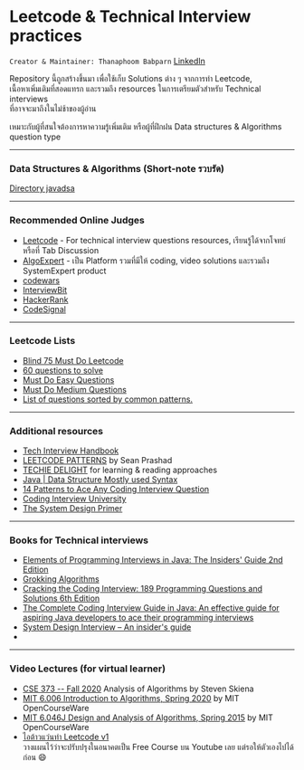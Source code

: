 # Leetcode & Technical Interview practices

`Creator & Maintainer: Thanaphoom Babparn` [LinkedIn](https://www.linkedin.com/in/thanaphoom-babparn/)

Repository นี้ถูกสร้างขึ้นมา เพื่อใช้เก็บ Solutions ต่าง ๆ จากการทำ Leetcode,  
เนื้อหาเพิ่มเติมที่สอดแทรก และรวมถึง resources ในการเตรียมตัวสำหรับ Technical interviews  
ที่อาจจะมาถึงในไม่ช้าของผู้อ่าน  

เหมาะกับผู้ที่สนใจต้องการหาความรู้เพิ่มเติม หรือผู้ที่ฝึกฝน Data structures & Algorithms question type
___
### Data Structures & Algorithms (Short-note รวบรัด)
[Directory javadsa](https://github.com/marttp/java-leetcode-practice/blob/main/javadsa/README.md)
___
### Recommended Online Judges
- [Leetcode](https://leetcode.com/) - For technical interview questions resources, เรียนรู้ได้จากโจทย์ หรือที่ Tab Discussion
- [AlgoExpert](https://www.algoexpert.io/product) - เป็น Platform รวมที่มีให้ coding, video solutions และรวมถึง SystemExpert product
- [codewars](https://www.codewars.com/)
- [InterviewBit](https://www.interviewbit.com/practice/)
- [HackerRank](https://www.hackerrank.com/dashboard)
- [CodeSignal](https://app.codesignal.com/)

___
### Leetcode Lists
- [Blind 75 Must Do Leetcode](https://leetcode.com/list/9ox075v5)
- [60 questions to solve](https://leetcode.com/list/9pyzpzvh)
- [Must Do Easy Questions](https://leetcode.com/list/9emfoder)
- [Must Do Medium Questions](https://leetcode.com/list/9emfelot)
- [List of questions sorted by common patterns.](https://leetcode.com/discuss/study-guide/448285/List-of-questions-sorted-by-common-patterns.)

___
### Additional resources
- [Tech Interview Handbook](https://www.techinterviewhandbook.org/)
- [LEETCODE PATTERNS](https://seanprashad.com/leetcode-patterns/) by Sean Prashad
- [TECHIE DELIGHT](https://www.techiedelight.com/) for learning & reading approaches
- [Java | Data Structure Mostly used Syntax](https://leetcode.com/discuss/study-guide/1170715/Java-or-Data-Structure-Mostly-used-Syntax)
- [14 Patterns to Ace Any Coding Interview Question](https://hackernoon.com/14-patterns-to-ace-any-coding-interview-question-c5bb3357f6ed)
- [Coding Interview University](https://github.com/jwasham/coding-interview-university)
- [The System Design Primer](https://github.com/donnemartin/system-design-primer)
___
### Books for Technical interviews
- [Elements of Programming Interviews in Java: The Insiders' Guide 2nd Edition](https://www.amazon.com/gp/product/1517671272)
- [Grokking Algorithms](https://www.manning.com/books/grokking-algorithms#toc)
- [Cracking the Coding Interview: 189 Programming Questions and Solutions 6th Edition](https://www.amazon.com/gp/product/0984782850)
- [The Complete Coding Interview Guide in Java: An effective guide for aspiring Java developers to ace their programming interviews](https://www.amazon.com/gp/product/1839212063)
- [System Design Interview – An insider's guide](https://www.amazon.com/gp/product/B08CMF2CQF)
- [](https://www.amazon.com/gp/product/1736049119)
___
### Video Lectures (for virtual learner)
- [CSE 373 -- Fall 2020](https://youtube.com/playlist?list=PLOtl7M3yp-DX6ic0HGT0PUX_wiNmkWkXx) Analysis of Algorithms by Steven Skiena
- [MIT 6.006 Introduction to Algorithms, Spring 2020](https://youtube.com/playlist?list=PLUl4u3cNGP63EdVPNLG3ToM6LaEUuStEY) by MIT OpenCourseWare
- [MIT 6.046J Design and Analysis of Algorithms, Spring 2015](https://youtube.com/playlist?list=PLUl4u3cNGP6317WaSNfmCvGym2ucw3oGp) by MIT OpenCourseWare
- [ไอต้าวแว่นทำ Leetcode v1](https://youtube.com/playlist?list=PLm3A9eDaMzum0utChSxo2mei2KGVaHAOm) <br/> วางแผนไว้ว่าจะปรับปรุงในอนาคตเป็น Free Course บน Youtube เลย แต่รอให้ตัวเองไปได้ก่อน 😄